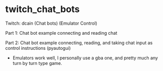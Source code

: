 # twitch_chat_bots
Twitch: dcain (Chat bots) (Emulator Control)

Part 1: Chat bot example connecting and reading chat

Part 2: Chat bot example connecting, reading, and taking chat input as control instructions (pyautogui)

  - Emulators work well, I personally use a gba one, and pretty much any turn by turn type game.

